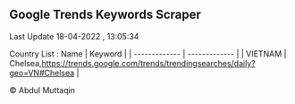 

## Google Trends Keywords Scraper 
 
Last Update 18-04-2022 , 13:05:34

Country List :
 Name  | Keyword |
| ------------- | ------------- |
| VIETNAM | Chelsea,https://trends.google.com/trends/trendingsearches/daily?geo=VN#Chelsea |



© Abdul Muttaqin 
